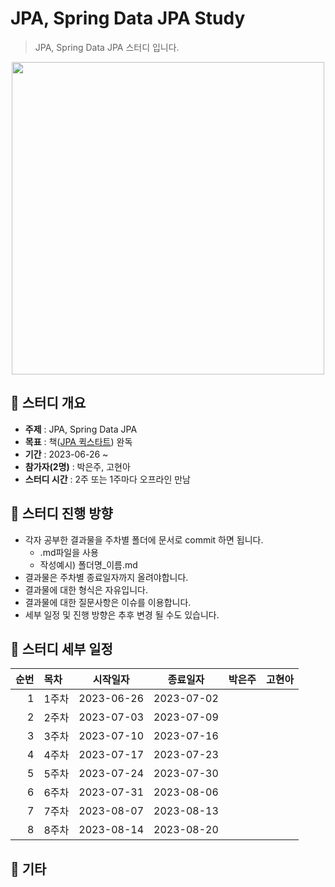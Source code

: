 JPA, Spring Data JPA Study
=============
> JPA, Spring Data JPA 스터디 입니다.

<p align="center">
  <img src="https://blog.kakaocdn.net/dn/Sn2Dj/btq0nPrl873/ACS7qrimAoVuTS8oriAnv0/img.jpg" width="500" height="500">
</p>

## :triangular_flag_on_post:  스터디 개요
* **주제** : JPA, Spring Data JPA
* **목표** : 책([JPA 퀵스타트](https://product.kyobobook.co.kr/detail/S000001891098)) 완독
* **기간** : 2023-06-26 ~ 
* **참가자(2명)** : 박은주, 고현아
* **스터디 시간** : 2주 또는 1주마다 오프라인 만남

## :triangular_flag_on_post: 스터디 진행 방향
* 각자 공부한 결과물을 주차별 폴더에 문서로 commit 하면 됩니다.
  * .md파일을 사용
  * 작성예시) 폴더명_이름.md
* 결과물은 주차별 종료일자까지 올려야합니다.
* 결과물에 대한 형식은 자유입니다.
* 결과물에 대한 질문사항은 이슈를 이용합니다.
* 세부 일정 및 진행 방향은 추후 변경 될 수도 있습니다.

## :triangular_flag_on_post: 스터디 세부 일정
| 순번 | 목차              | 시작일자 | 종료일자 | 박은주 | 고현아 |
| ------: | :---------------| -------|-------|:-------:|:-------:|
| 1 | 1주차 | 2023-06-26 | 2023-07-02 |  |  |
| 2 | 2주차 | 2023-07-03 | 2023-07-09 |  |  |
| 3 | 3주차 | 2023-07-10 | 2023-07-16 |  |  |
| 4 | 4주차 | 2023-07-17 | 2023-07-23 |  |  |
| 5 | 5주차 | 2023-07-24 | 2023-07-30 |  |  |
| 6 | 6주차 | 2023-07-31 | 2023-08-06 |  |  |
| 7 | 7주차 | 2023-08-07 | 2023-08-13 |  |  |
| 8 | 8주차 | 2023-08-14 | 2023-08-20 |  |  |

## :triangular_flag_on_post:  기타

